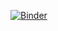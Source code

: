 [![Binder](https://mybinder.org/badge_logo.svg)](https://mybinder.org/v2/gh/logsdail/carmm/master?filepath=examples%2Fexternal%2Fnotebooks)